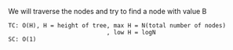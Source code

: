 We will traverse the nodes and try to find a node with value B


    TC: O(H), H = height of tree, max H = N(total number of nodes)
                                , low H = logN
    SC: O(1)